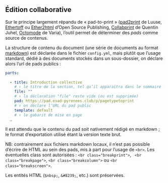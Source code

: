 ## Édition collaborative

Sur le principe largement répandu de « pad-to-print » ([pad2print](https://gitlab.com/Luuse/pad2print) de Luuse, [Ethertoff](http://osp.kitchen/tools/ethertoff/) ou [Ether2html](http://osp.kitchen/tools/ether2html/) d’Open Source Publishing, [Collabprint](https://gitlab.com/quentinjuhel/collabprint) de Quentin Juhel, [Octomode](https://git.vvvvvvaria.org/varia/octomode) de Varia), l’outil permet de déterminer des _pads_ comme source de contenus. 

La structure de contenu du document (une série de documents au format [markdown](#markdown)) est déclarée dans le fichier `config.yml`, mais plutôt que l’usage standard, dédié à des documents stockés dans un sous-dossier, on déclare alors l’url de pads publics :

```yml
parts:
  
  - title: Introduction collective
    # ↑ le titre de la section, tel qu’il apparaitra dans le sommaire
    file: ""
    # ↑ la déclaration "file" reste vide (ou est supprimée)
    pad: https://pad.esad-pyrenees.club/p/pagetypetoprint
    # ↑ on déclare l’URL du pad public
    template: default
    # ↑ le gabarit de mise en page
  …
```
Il est attendu que le contenu du pad soit nativement rédigé en markdown ; le format d’exportation utilisé étant la version texte brut.

NB: contrairement aux fichiers markdown locaux, il n’est pas possible d’écrire de HTML au sein des pads, mis à part pour l’usage de `<br>`. Les éventuelles class sont autorisées : `<br class="breakprint">`, ` <br class="breakpage">`, `<br class="breakcolumn">` ou `<br class="breakscreen">`.

Les entités HTML (`$nbsp;`, `&#8239;`, etc.) sont préservées.